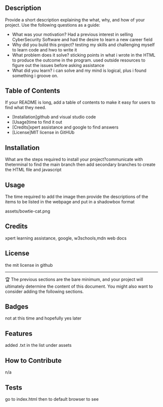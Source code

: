 # <First Time Coding>

## Description

Provide a short description explaining the what, why, and how of your project. Use the following questions as a guide:

- What was your motivation? Had a previous interest in selling CyberSecurity Software and had the desire to learn a new career field
- Why did you build this project?  testing my skills and challenging myself to learn code and hwo to write it 
- What problem does it solve? sticking points in what i wrote in the HTML to produce the outcome in the program.  used outside resources to figure out the issues before asking assistance
- What did you learn? i can solve and my mind is logical, plus i found something i groove on.

## Table of Contents

If your README is long, add a table of contents to make it easy for users to find what they need.

- [Installation]github and visual studio code
- [Usage]time to find it out
- [Credits]xpert assistance and google to find answers
- [License]MIT license in GitHUb

## Installation

What are the steps required to install your project?communicate with theterminal to find the main branch then add secondary branches to create the HTML file and javascript

## Usage

The time required to add the image then provide the descriptions of the items to be listed in the webpage and put in a shadowbox format

assets/bowtie-cat.png

## Credits

xpert learning assistance, google, w3schools,mdn web docs 

## License

the mit license in github

---

🏆 The previous sections are the bare minimum, and your project will ultimately determine the content of this document. You might also want to consider adding the following sections.

## Badges

not at this time and hopefully yes later

## Features

added .txt in the list under assets

## How to Contribute

n/a

## Tests

go to index.html then to default browser to see